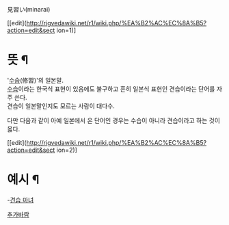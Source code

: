 見習い(minarai)

[[edit](http://rigvedawiki.net/r1/wiki.php/%EA%B2%AC%EC%8A%B5?action=edit&sect
ion=1)]

# 뜻 ¶

  

'[수습](%EC%88%98%EC%8A%B5.md)(修習)'의 일본말.  
[수습](%EC%88%98%EC%8A%B5.md)이라는 한국식 표현이 있음에도 불구하고 흔히 일본식 표현인 견습이라는 단어를 자주
쓴다.  
견습이 일본말인지도 모르는 사람이 대다수.

  

다만 다음과 같이 아예 일본에서 온 단어인 경우는 수습이 아니라 견습이라고 하는 것이 옳다.

  

[[edit](http://rigvedawiki.net/r1/wiki.php/%EA%B2%AC%EC%8A%B5?action=edit&sect
ion=2)]

# 예시 ¶

  

-[견습 마녀](%EA%B2%AC%EC%8A%B5%20%EB%A7%88%EB%85%80.md)

  

[추가바람](%EC%B6%94%EA%B0%80%EB%B0%94%EB%9E%8C.md)

